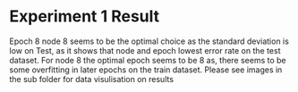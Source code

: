 # Experiment 1 Result

Epoch 8 node 8 seems to be the optimal choice as the standard deviation is low on Test, as it shows that node and epoch lowest error rate on the test dataset. For node 8 the optimal epoch seems to be 8 as, there seems to be some overfitting in later epochs on the train dataset.
Please see images in the sub folder for data visulisation on results
